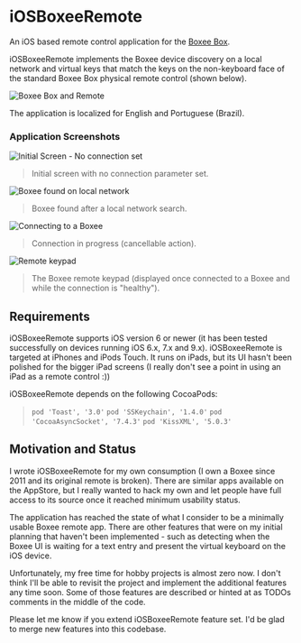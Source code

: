 # iOSBoxeeRemote #

An iOS based remote control application for the [Boxee Box](https://en.wikipedia.org/wiki/Boxee_Box). 

iOSBoxeeRemote implements the Boxee device discovery on a local network and virtual keys that match the keys on the non-keyboard face of the standard Boxee Box physical remote control (shown below).

![Boxee Box and Remote](http://cdn.slashgear.com/wp-content/uploads/2010/01/D-Link_Boxee_box_and_qwerty_remote.jpg)

The application is localized for English and Portuguese (Brazil). 

### Application Screenshots ###

![Initial Screen - No connection set](https://dl.dropboxusercontent.com/u/3752865/iOSBoxeeRemote/InitialScreen.png)
> Initial screen with no connection parameter set.  
  

![Boxee found on local network](https://dl.dropboxusercontent.com/u/3752865/iOSBoxeeRemote/BoxeeScanResult.png)
> Boxee found after a local network search.  

    

![Connecting to a Boxee](https://dl.dropboxusercontent.com/u/3752865/iOSBoxeeRemote/ConnectingToBoxee.png)
> Connection in progress (cancellable action).  
  
  

![Remote keypad](https://dl.dropboxusercontent.com/u/3752865/iOSBoxeeRemote/RemoteKeyPad.png)
>The Boxee remote keypad (displayed once connected to a Boxee and while the connection is "healthy").  

## Requirements ##

iOSBoxeeRemote supports iOS version 6 or newer (it has been tested successfully on devices running iOS 6.x, 7.x and 9.x). iOSBoxeeRemote is targeted at iPhones and iPods Touch. It runs on iPads, but its UI hasn't been polished for the bigger iPad screens (I really don't see a point in using an iPad as a remote control :))

iOSBoxeeRemote depends on the following CocoaPods:

>  `pod 'Toast', '3.0'`
>  `pod 'SSKeychain', '1.4.0'`
>  `pod 'CocoaAsyncSocket', '7.4.3'`
>  `pod 'KissXML', '5.0.3'`

## Motivation and Status ##

I wrote iOSBoxeeRemote for my own consumption (I own a Boxee since 2011 and its original remote is broken). There are similar apps available on the AppStore, but I really wanted to hack my own and let people have full access to its source once it reached minimum usability status.

The application has reached the state of what I consider to be a minimally usable Boxee remote app. There are other features that were on my initial planning that haven't been implemented - such as detecting when the Boxee UI is waiting for a text entry and present the virtual keyboard on the iOS device. 

Unfortunately, my free time for hobby projects is almost zero now. I don't think I'll be able to revisit the project and implement the additional features any time soon. Some of those features are described or hinted at as TODOs comments in the middle of the code.

Please let me know if you extend iOSBoxeeRemote feature set. I'd be glad to merge new features into this codebase.
